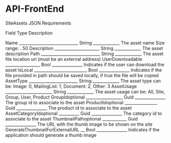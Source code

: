 # API-FrontEnd

SiteAssets JSON Requirements 

Field	                             Type	                Description

Name _____________________________ String _____________ The asset name Size range: ..50
Description ______________________ String _____________ The asset description
Path _____________________________ String _____________ The asset file location url (must be an external address)
UserDownloadable _________________ Bool _______________ Indicates if the user can download the asset
IsLocal __________________________ Bool _______________ Indicates if the file provided in path should be saved locally, if true the file will be copied
AssetType ________________________ String _____________ The asset type can be: Image: 0, MailingList: 1, Document: 2, Other: 3
AssetUsage _______________________ String _____________ The asset usage can be: All, Site, Group, User, Product
GroupIdoptional __________________ Guid _______________ The group id to associate to the asset
ProductIdoptional ________________ Guid _______________ The product id to associate to the asset
AssetCategoryIdoptional __________ Guid _______________ The category id to associate to the asset
ThumbnailPathoptional	____________ Guid _______________ The URL with the thumb image to be shown on the site
GenerateThumbnailForExternalURL	__ Bool _______________ Indicates if the application should generate a thumb image
